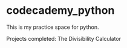 # codecademy_python

This is my practice space for python.

Projects completed:
The Divisibility Calculator

